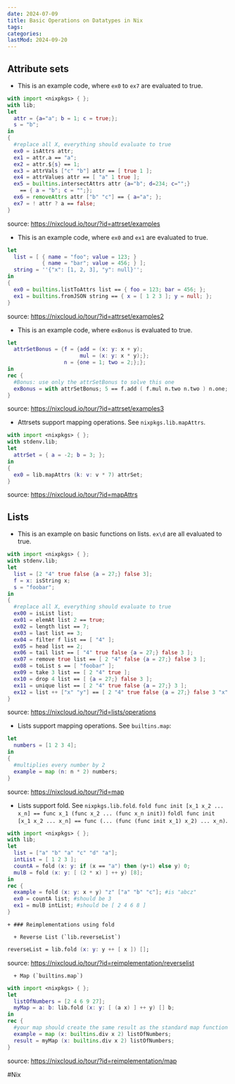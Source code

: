 ```yaml
---
date: 2024-07-09
title: Basic Operations on Datatypes in Nix
tags:
categories:
lastMod: 2024-09-20
---
```

## Attribute sets

  + This is an example code, where `ex0` to `ex7` are evaluated to true.
```nix
with import <nixpkgs> { };
with lib;
let
  attr = {a="a"; b = 1; c = true;};
  s = "b";
in
{
  #replace all X, everything should evaluate to true
  ex0 = isAttrs attr;
  ex1 = attr.a == "a";
  ex2 = attr.${s} == 1;
  ex3 = attrVals ["c" "b"] attr == [ true 1 ];
  ex4 = attrValues attr == [ "a" 1 true ];
  ex5 = builtins.intersectAttrs attr {a="b"; d=234; c="";} 
    == { a = "b"; c = "";};
  ex6 = removeAttrs attr ["b" "c"] == { a="a"; };
  ex7 = ! attr ? a == false;
}
```
source: https://nixcloud.io/tour/?id=attrset/examples

  + This is an example code, where `ex0` and `ex1` are evaluated to true.
```nix
let
  list = [ { name = "foo"; value = 123; }
           { name = "bar"; value = 456; } ];
  string = ''{"x": [1, 2, 3], "y": null}'';
in 
{
  ex0 = builtins.listToAttrs list == { foo = 123; bar = 456; };
  ex1 = builtins.fromJSON string == { x = [ 1 2 3 ]; y = null; };
}
```
source: https://nixcloud.io/tour/?id=attrset/examples2

  + This is an example code, where `exBonus` is evaluated to true.
```nix
let
  attrSetBonus = {f = {add = (x: y: x + y);
                       mul = (x: y: x * y);};
                  n = {one = 1; two = 2;};};
in
rec {
  #Bonus: use only the attrSetBonus to solve this one
  exBonus = with attrSetBonus; 5 == f.add ( f.mul n.two n.two ) n.one;
}
```
source: https://nixcloud.io/tour/?id=attrset/examples3

  + Attrsets support mapping operations. See `nixpkgs.lib.mapAttrs`.
```nix
with import <nixpkgs> { };
with stdenv.lib;
let
  attrSet = { a = -2; b = 3; };
in 
{
  ex0 = lib.mapAttrs (k: v: v * 7) attrSet;
}
```
source: https://nixcloud.io/tour/?id=mapAttrs

## Lists

  + This is an example on basic functions on lists. `ex\d` are all evaluated to true.
```nix
with import <nixpkgs> { };
with stdenv.lib;
let
  list = [2 "4" true false {a = 27;} false 3];
  f = x: isString x;
  s = "foobar";
in
{
  #replace all X, everything should evaluate to true
  ex00 = isList list;
  ex01 = elemAt list 2 == true;
  ex02 = length list == 7;
  ex03 = last list == 3;
  ex04 = filter f list == [ "4" ];
  ex05 = head list == 2;
  ex06 = tail list == [ "4" true false {a = 27;} false 3 ];
  ex07 = remove true list == [ 2 "4" false {a = 27;} false 3 ];
  ex08 = toList s == [ "foobar" ];
  ex09 = take 3 list == [ 2 "4" true ];
  ex10 = drop 4 list == [ {a = 27;} false 3 ];
  ex11 = unique list == [ 2 "4" true false {a = 27;} 3 ];
  ex12 = list ++ ["x" "y"] == [ 2 "4" true false {a = 27;} false 3 "x" "y" ];
}

```
source: https://nixcloud.io/tour/?id=lists/operations

  + Lists support mapping operations. See `builtins.map`:
```nix
let
  numbers = [1 2 3 4];
in
{
  #multiplies every number by 2
  example = map (n: n * 2) numbers; 
}
```
source: https://nixcloud.io/tour/?id=map

  + Lists support fold. See `nixpkgs.lib.fold`.
`fold func init [x_1 x_2 ... x_n] == func x_1 (func x_2 ... (func x_n init))`
`foldl func init [x_1 x_2 ... x_n] == func (... (func (func init x_1) x_2) ... x_n)`.
```nix
with import <nixpkgs> { };
with lib;
let
  list = ["a" "b" "a" "c" "d" "a"];
  intList = [ 1 2 3 ];
  countA = fold (x: y: if (x == "a") then (y+1) else y) 0;
  mulB = fold (x: y: [ (2 * x) ] ++ y) [8];
in
rec {
  example = fold (x: y: x + y) "z" ["a" "b" "c"]; #is "abcz"
  ex0 = countA list; #should be 3
  ex1 = mulB intList; #should be [ 2 4 6 8 ]
}
```

    + ### Reimplementations using fold

      + Reverse List (`lib.reverseList`)
```nix
reverseList = lib.fold (x: y: y ++ [ x ]) [];
```
source: https://nixcloud.io/tour/?id=reimplementation/reverselist

      + Map (`builtins.map`)
```nix
with import <nixpkgs> { };
let
  listOfNumbers = [2 4 6 9 27];
  myMap = a: b: lib.fold (x: y: [ (a x) ] ++ y) [] b; 
in
rec {
  #your map should create the same result as the standard map function
  example = map (x: builtins.div x 2) listOfNumbers; 
  result = myMap (x: builtins.div x 2) listOfNumbers;
}
```
source: https://nixcloud.io/tour/?id=reimplementation/map

#Nix
